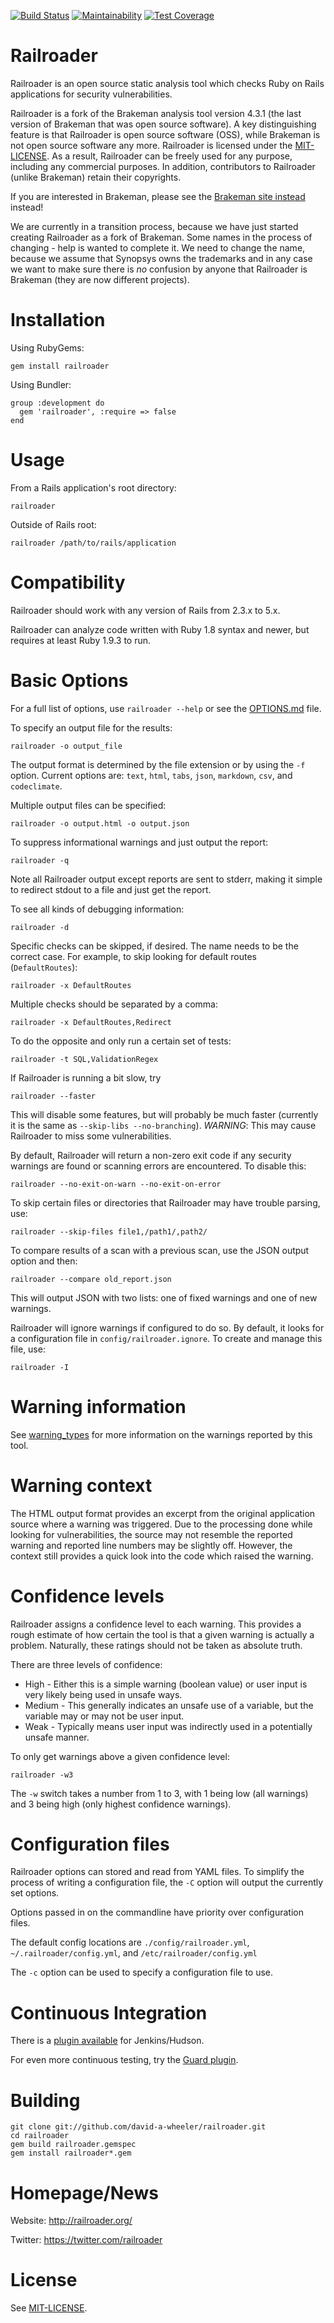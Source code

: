 <!-- [![Railroader Logo](http://railroader.org/images/logo_medium.png)](http://railroader.org/) -->

[![Build Status](https://travis-ci.org/david-a-wheeler/railroader.svg?branch=master)](https://travis-ci.org/david-a-wheeler/railroader)
[![Maintainability](https://api.codeclimate.com/v1/badges/1b08a5c74695cb0d11ec/maintainability)](https://codeclimate.com/github/david-a-wheeler/railroader/maintainability)
[![Test Coverage](https://api.codeclimate.com/v1/badges/1b08a5c74695cb0d11ec/test_coverage)](https://codeclimate.com/github/david-a-wheeler/railroader/test_coverage)
<!-- [![Gitter](https://badges.gitter.im/david-a-wheeler/railroader.svg)](https://gitter.im/david-a-wheeler/railroader) -->

# Railroader

Railroader is an open source static analysis tool which checks Ruby on Rails applications for security vulnerabilities.

Railroader is a fork of the Brakeman analysis tool version 4.3.1 (the last version of Brakeman that was open source software).  A key distinguishing feature is that Railroader is open source software (OSS), while Brakeman is not open source software any more.  Railroader is licensed under the [MIT-LICENSE](MIT-LICENSE). As a result, Railroader can be freely used for any purpose, including any commercial purposes.  In addition, contributors to Railroader (unlike Brakeman) retain their copyrights.

If you are interested in Brakeman, please see the [Brakeman site instead](https://brakemanscanner.org/) instead!

We are currently in a transition process, because we have just started creating Railroader as a fork of Brakeman.  Some names in the process of changing - help is wanted to complete it. We need to change the name, because we assume that Synopsys owns the trademarks and in any case we want to make sure there is *no* confusion by anyone that Railroader is Brakeman (they are now different projects).

# Installation

Using RubyGems:

    gem install railroader

Using Bundler:

    group :development do
      gem 'railroader', :require => false
    end

# Usage

From a Rails application's root directory:

    railroader

Outside of Rails root:

    railroader /path/to/rails/application

# Compatibility

Railroader should work with any version of Rails from 2.3.x to 5.x.

Railroader can analyze code written with Ruby 1.8 syntax and newer, but requires at least Ruby 1.9.3 to run.

# Basic Options

For a full list of options, use `railroader --help` or see the [OPTIONS.md](OPTIONS.md) file.

To specify an output file for the results:

    railroader -o output_file

The output format is determined by the file extension or by using the `-f` option. Current options are: `text`, `html`, `tabs`, `json`, `markdown`, `csv`, and `codeclimate`.

Multiple output files can be specified:

    railroader -o output.html -o output.json

To suppress informational warnings and just output the report:

    railroader -q

Note all Railroader output except reports are sent to stderr, making it simple to redirect stdout to a file and just get the report.

To see all kinds of debugging information:

    railroader -d

Specific checks can be skipped, if desired. The name needs to be the correct case. For example, to skip looking for default routes (`DefaultRoutes`):

    railroader -x DefaultRoutes

Multiple checks should be separated by a comma:

    railroader -x DefaultRoutes,Redirect

To do the opposite and only run a certain set of tests:

    railroader -t SQL,ValidationRegex

If Railroader is running a bit slow, try

    railroader --faster

This will disable some features, but will probably be much faster (currently it is the same as `--skip-libs --no-branching`). *WARNING*: This may cause Railroader to miss some vulnerabilities.

By default, Railroader will return a non-zero exit code if any security warnings are found or scanning errors are encountered. To disable this:

    railroader --no-exit-on-warn --no-exit-on-error

To skip certain files or directories that Railroader may have trouble parsing, use:

    railroader --skip-files file1,/path1/,path2/

To compare results of a scan with a previous scan, use the JSON output option and then:

    railroader --compare old_report.json

This will output JSON with two lists: one of fixed warnings and one of new warnings.

Railroader will ignore warnings if configured to do so. By default, it looks for a configuration file in `config/railroader.ignore`.
To create and manage this file, use:

    railroader -I

# Warning information

See [warning\_types](docs/warning_types) for more information on the warnings reported by this tool.

# Warning context

The HTML output format provides an excerpt from the original application source where a warning was triggered. Due to the processing done while looking for vulnerabilities, the source may not resemble the reported warning and reported line numbers may be slightly off. However, the context still provides a quick look into the code which raised the warning.

# Confidence levels

Railroader assigns a confidence level to each warning. This provides a rough estimate of how certain the tool is that a given warning is actually a problem. Naturally, these ratings should not be taken as absolute truth.

There are three levels of confidence:

 + High - Either this is a simple warning (boolean value) or user input is very likely being used in unsafe ways.
 + Medium - This generally indicates an unsafe use of a variable, but the variable may or may not be user input.
 + Weak - Typically means user input was indirectly used in a potentially unsafe manner.

To only get warnings above a given confidence level:

    railroader -w3

The `-w` switch takes a number from 1 to 3, with 1 being low (all warnings) and 3 being high (only highest confidence warnings).

# Configuration files

Railroader options can stored and read from YAML files. To simplify the process of writing a configuration file, the `-C` option will output the currently set options.

Options passed in on the commandline have priority over configuration files.

The default config locations are `./config/railroader.yml`, `~/.railroader/config.yml`, and `/etc/railroader/config.yml`

The `-c` option can be used to specify a configuration file to use.

# Continuous Integration

There is a [plugin available](http://railroaderscanner.org/docs/jenkins/) for Jenkins/Hudson.

For even more continuous testing, try the [Guard plugin](https://github.com/guard/guard-railroader).

# Building

    git clone git://github.com/david-a-wheeler/railroader.git
    cd railroader
    gem build railroader.gemspec
    gem install railroader*.gem

<!-- # Who is Using Railroader?

* [Code Climate](https://codeclimate.com/)
* [GitHub](https://github.com/)
* [Groupon](http://www.groupon.com/)
* [New Relic](http://newrelic.com)
* [Twitter](https://twitter.com/)

[..and more!](http://railroaderscanner.org/railroader_users)

-->

# Homepage/News

Website: http://railroader.org/

Twitter: https://twitter.com/railroader

# License

See [MIT-LICENSE](MIT-LICENSE).
